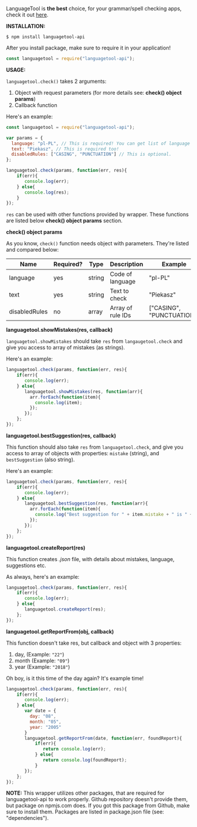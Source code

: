 LanguageTool is **the best** choice, for your grammar/spell checking apps, check it out [here](https://languagetool.org/).

**INSTALLATION:**

```
$ npm install languagetool-api
```

After you install package, make sure to require it in your application!

```js
const languagetool = require("languagetool-api");
```

**USAGE:**

`languagetool.check()` takes 2 arguments:

1. Object with request parameters (for more details see: **check() object params**)
2. Callback function

Here's an example:

```js
const languagetool = require("languagetool-api");

var params = {
  language: "pl-PL", // This is required! You can get list of language codes with languagetool.codes
  text: "Piekasz", // This is required too!
  disabledRules: ["CASING", "PUNCTUATION"] // This is optional.
};

languagetool.check(params, function(err, res){
	if(err){
	   console.log(err);
	} else{
	   console.log(res);
	}
});
```

`res` can be used with other functions provided by wrapper. These functions are listed below **check() object params** section.

**check() object params**

As you know, `check()` function needs object with parameters. They're listed and compared below:

|  Name        |   Required?       | Type      |Description      |Example                  |
|--------------|-------------------|-----------|-----------------|-------------------------|
|language      |yes                | string    |Code of language |"pl-PL"                  |
|text          |yes                | string    |Text to check    |"Piekasz"                |
|disabledRules |no                 | array     |Array of rule IDs|["CASING", "PUNCTUATION"]|

**languagetool.showMistakes(res, callback)**

`languagetool.showMistakes` should take `res` from `langaugetool.check` and give you access to array of mistakes (as strings).

Here's an example:
```js
languagetool.check(params, function(err, res){
	if(err){
	   console.log(err);
	} else{
	   languagetool.showMistakes(res, function(arr){
	     arr.forEach(function(item){
	       console.log(item);
	     });
	   });
	};
});
```

**languagetool.bestSuggestion(res, callback)**

This function should also take `res` from `languagetool.check`, and give you access to array of objects with properties: `mistake` (string), and `bestSuggestion` (also string).

Here's an example:

```js
languagetool.check(params, function(err, res){
	if(err){
	   console.log(err);
	} else{
	   languagetool.bestSuggestion(res, function(arr){
	     arr.forEach(function(item){
	       console.log("Best suggestion for " + item.mistake + " is " + item.bestSuggestion);
	     });
	   });
	};
});
```

**languagetool.createReport(res)**

This function creates *.json* file, with details about mistakes, language, suggestions etc.

As always, here's an example:

```js 
languagetool.check(params, function(err, res){
	if(err){
	   console.log(err);
	} else{
       languagetool.createReport(res);
	};
});
```

**languagetool.getReportFrom(obj, callback)**

This function doesn't take res, but callback and object with 3 properties:

1. day, (Example: `"22"`)
2. month (Example: `"09"`)
3. year (Example: `"2018"`)

Oh boy, is it this time of the day again? It's example time!

```js
languagetool.check(params, function(err, res){
	if(err){
	   console.log(err);
	} else{
	   var date = {
		 day: "08",
		 month: "05",
		 year: "2005"
	   }
       languagetool.getReportFrom(date, function(err, foundReport){
		   if(err){
			  return console.log(err);
		   } else{
			  return console.log(foundReport);
		   }
	   });
	};
});
```

**NOTE:** 
This wrapper utilizes other packages, that are required for languagetool-api to work properly. Github repository doesn't provide them, but package on npmjs.com does. If you got this package from Github, make sure to install them. Packages are listed in package.json file (see: "dependencies").